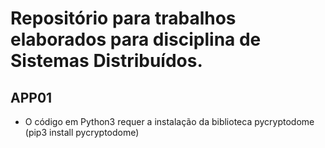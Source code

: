 # Repositório para trabalhos elaborados para disciplina de Sistemas Distribuídos.
## APP01
- O código em Python3 requer a instalação da biblioteca pycryptodome (pip3 install pycryptodome)